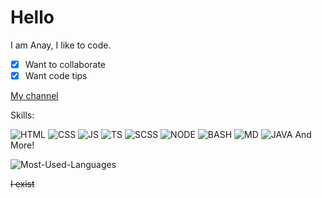 # Hello
I am Anay, I like to code.
- [x] Want to collaborate
- [x] Want code tips

[My channel](https://www.youtube.com/channel/UC5XnK0w5eBOBG4-m7eJCF4g)

Skills: 

![HTML](https://img.shields.io/badge/HTML-orange?style=for-the-badge&logo=HTML5&logoColor=white)
![CSS](https://img.shields.io/badge/CSS-cyan?style=for-the-badge&logo=CSS3&logoColor=white)
![JS](https://img.shields.io/badge/JS-yellow?style=for-the-badge&logo=JAVASCRIPT&logoColor=white)
![TS](https://img.shields.io/badge/TS-blue?style=for-the-badge&logo=TYPESCRIPT&logoColor=white)
![SCSS](https://img.shields.io/badge/SCSS-hotpink?style=for-the-badge&logo=SASS&logoColor=white)
![NODE](https://img.shields.io/badge/NODE-green?style=for-the-badge&logo=NODE.JS&logoColor=white)
![BASH](https://img.shields.io/badge/BASH-lime?style=for-the-badge&logo=GNUBASH&logoColor=white)
![MD](https://img.shields.io/badge/MD-black?style=for-the-badge&logo=MARKDOWN&logoColor=white)
![JAVA](https://img.shields.io/badge/JAVA-007396?style=for-the-badge&logo=JAVA&logoColor=white)
And More!

![Most-Used-Languages](https://github-readme-stats.vercel.app/api/top-langs/?username=anay-v2&layout=compact&bg_color=060f2c&text_color=fff)



~~I exist~~

